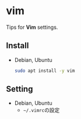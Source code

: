 # vim

Tips for **Vim** settings.

## Install

- Debian, Ubuntu

  ```sh
  sudo apt install -y vim
  ```

## Setting

- Debian, Ubuntu
  - `~/.vimrc`の設定